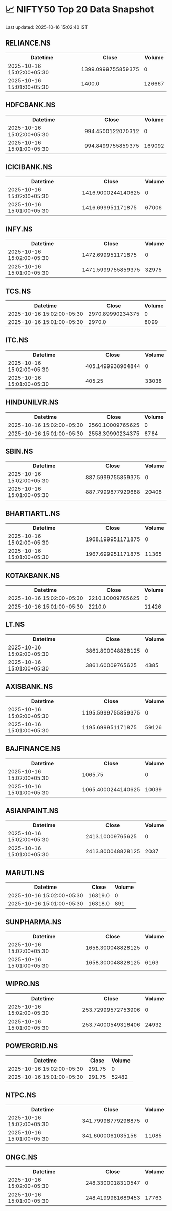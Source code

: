 # 📈 NIFTY50 Top 20 Data Snapshot

Last updated: 2025-10-16 15:02:40 IST

## RELIANCE.NS

<table>
  <tr><th>Datetime</th><th>Close</th><th>Volume</th></tr>
  <tr><td>2025-10-16 15:02:00+05:30</td><td>1399.0999755859375</td><td>0</td></tr>
  <tr><td>2025-10-16 15:01:00+05:30</td><td>1400.0</td><td>126667</td></tr>
</table>

## HDFCBANK.NS

<table>
  <tr><th>Datetime</th><th>Close</th><th>Volume</th></tr>
  <tr><td>2025-10-16 15:02:00+05:30</td><td>994.4500122070312</td><td>0</td></tr>
  <tr><td>2025-10-16 15:01:00+05:30</td><td>994.8499755859375</td><td>169092</td></tr>
</table>

## ICICIBANK.NS

<table>
  <tr><th>Datetime</th><th>Close</th><th>Volume</th></tr>
  <tr><td>2025-10-16 15:02:00+05:30</td><td>1416.9000244140625</td><td>0</td></tr>
  <tr><td>2025-10-16 15:01:00+05:30</td><td>1416.699951171875</td><td>67006</td></tr>
</table>

## INFY.NS

<table>
  <tr><th>Datetime</th><th>Close</th><th>Volume</th></tr>
  <tr><td>2025-10-16 15:02:00+05:30</td><td>1472.699951171875</td><td>0</td></tr>
  <tr><td>2025-10-16 15:01:00+05:30</td><td>1471.5999755859375</td><td>32975</td></tr>
</table>

## TCS.NS

<table>
  <tr><th>Datetime</th><th>Close</th><th>Volume</th></tr>
  <tr><td>2025-10-16 15:02:00+05:30</td><td>2970.89990234375</td><td>0</td></tr>
  <tr><td>2025-10-16 15:01:00+05:30</td><td>2970.0</td><td>8099</td></tr>
</table>

## ITC.NS

<table>
  <tr><th>Datetime</th><th>Close</th><th>Volume</th></tr>
  <tr><td>2025-10-16 15:02:00+05:30</td><td>405.1499938964844</td><td>0</td></tr>
  <tr><td>2025-10-16 15:01:00+05:30</td><td>405.25</td><td>33038</td></tr>
</table>

## HINDUNILVR.NS

<table>
  <tr><th>Datetime</th><th>Close</th><th>Volume</th></tr>
  <tr><td>2025-10-16 15:02:00+05:30</td><td>2560.10009765625</td><td>0</td></tr>
  <tr><td>2025-10-16 15:01:00+05:30</td><td>2558.39990234375</td><td>6764</td></tr>
</table>

## SBIN.NS

<table>
  <tr><th>Datetime</th><th>Close</th><th>Volume</th></tr>
  <tr><td>2025-10-16 15:02:00+05:30</td><td>887.5999755859375</td><td>0</td></tr>
  <tr><td>2025-10-16 15:01:00+05:30</td><td>887.7999877929688</td><td>20408</td></tr>
</table>

## BHARTIARTL.NS

<table>
  <tr><th>Datetime</th><th>Close</th><th>Volume</th></tr>
  <tr><td>2025-10-16 15:02:00+05:30</td><td>1968.199951171875</td><td>0</td></tr>
  <tr><td>2025-10-16 15:01:00+05:30</td><td>1967.699951171875</td><td>11365</td></tr>
</table>

## KOTAKBANK.NS

<table>
  <tr><th>Datetime</th><th>Close</th><th>Volume</th></tr>
  <tr><td>2025-10-16 15:02:00+05:30</td><td>2210.10009765625</td><td>0</td></tr>
  <tr><td>2025-10-16 15:01:00+05:30</td><td>2210.0</td><td>11426</td></tr>
</table>

## LT.NS

<table>
  <tr><th>Datetime</th><th>Close</th><th>Volume</th></tr>
  <tr><td>2025-10-16 15:02:00+05:30</td><td>3861.800048828125</td><td>0</td></tr>
  <tr><td>2025-10-16 15:01:00+05:30</td><td>3861.60009765625</td><td>4385</td></tr>
</table>

## AXISBANK.NS

<table>
  <tr><th>Datetime</th><th>Close</th><th>Volume</th></tr>
  <tr><td>2025-10-16 15:02:00+05:30</td><td>1195.5999755859375</td><td>0</td></tr>
  <tr><td>2025-10-16 15:01:00+05:30</td><td>1195.699951171875</td><td>59126</td></tr>
</table>

## BAJFINANCE.NS

<table>
  <tr><th>Datetime</th><th>Close</th><th>Volume</th></tr>
  <tr><td>2025-10-16 15:02:00+05:30</td><td>1065.75</td><td>0</td></tr>
  <tr><td>2025-10-16 15:01:00+05:30</td><td>1065.4000244140625</td><td>10039</td></tr>
</table>

## ASIANPAINT.NS

<table>
  <tr><th>Datetime</th><th>Close</th><th>Volume</th></tr>
  <tr><td>2025-10-16 15:02:00+05:30</td><td>2413.10009765625</td><td>0</td></tr>
  <tr><td>2025-10-16 15:01:00+05:30</td><td>2413.800048828125</td><td>2037</td></tr>
</table>

## MARUTI.NS

<table>
  <tr><th>Datetime</th><th>Close</th><th>Volume</th></tr>
  <tr><td>2025-10-16 15:02:00+05:30</td><td>16319.0</td><td>0</td></tr>
  <tr><td>2025-10-16 15:01:00+05:30</td><td>16318.0</td><td>891</td></tr>
</table>

## SUNPHARMA.NS

<table>
  <tr><th>Datetime</th><th>Close</th><th>Volume</th></tr>
  <tr><td>2025-10-16 15:02:00+05:30</td><td>1658.300048828125</td><td>0</td></tr>
  <tr><td>2025-10-16 15:01:00+05:30</td><td>1658.300048828125</td><td>6163</td></tr>
</table>

## WIPRO.NS

<table>
  <tr><th>Datetime</th><th>Close</th><th>Volume</th></tr>
  <tr><td>2025-10-16 15:02:00+05:30</td><td>253.72999572753906</td><td>0</td></tr>
  <tr><td>2025-10-16 15:01:00+05:30</td><td>253.74000549316406</td><td>24932</td></tr>
</table>

## POWERGRID.NS

<table>
  <tr><th>Datetime</th><th>Close</th><th>Volume</th></tr>
  <tr><td>2025-10-16 15:02:00+05:30</td><td>291.75</td><td>0</td></tr>
  <tr><td>2025-10-16 15:01:00+05:30</td><td>291.75</td><td>52482</td></tr>
</table>

## NTPC.NS

<table>
  <tr><th>Datetime</th><th>Close</th><th>Volume</th></tr>
  <tr><td>2025-10-16 15:02:00+05:30</td><td>341.79998779296875</td><td>0</td></tr>
  <tr><td>2025-10-16 15:01:00+05:30</td><td>341.6000061035156</td><td>11085</td></tr>
</table>

## ONGC.NS

<table>
  <tr><th>Datetime</th><th>Close</th><th>Volume</th></tr>
  <tr><td>2025-10-16 15:02:00+05:30</td><td>248.3300018310547</td><td>0</td></tr>
  <tr><td>2025-10-16 15:01:00+05:30</td><td>248.4199981689453</td><td>17763</td></tr>
</table>


